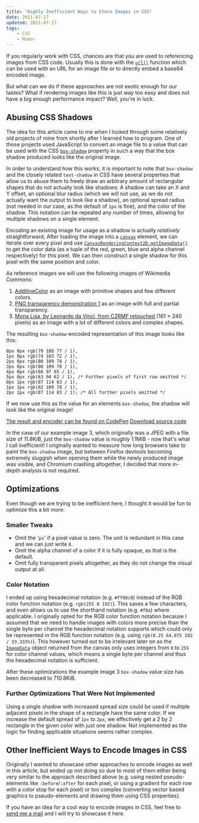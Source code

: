 ```yaml
---
title: "Highly Inefficient Ways to Store Images in CSS"
date: 2021-07-17
updated: 2021-07-17
tags:
    - CSS
    - Humor
---
```


If you regularly work with CSS, chances are that you are used to referencing images from CSS code. Usually this is done with the [`url()`](<https://developer.mozilla.org/en-US/docs/Web/CSS/url()>) function which can be used with an URL for an image file or to directly embed a base64 encoded image.

But what can we do if these approaches are not exotic enough for our tastes? What if rendering images like this is just way too easy and does not have a big enough performance impact? Well, you're in luck.

<!-- more -->

## Abusing CSS Shadows

The idea for this article came to me when I looked through some relatively old projects of mine from shortly after I learned how to program. One of those projects used JavaScript to convert an image file to a value that can be used with the CSS [`box-shadow`](https://developer.mozilla.org/en-US/docs/Web/CSS/box-shadow) property in such a way that the box shadow produced looks like the original image.

In order to understand how this works, it is important to note that `box-shadow` and the closely related `text-shadow` in CSS have several properties that allow us to abuse them to freely draw an arbitrary amount of rectangular shapes that do not actually look like shadows: A shadow can take an X and Y offset, an optional blur radius (which we will not use, as we do not actually want the output to look like a shadow), an optional spread radius (not needed in our case, as the default of `1px` is fine), and the color of the shadow. This notation can be repeated any number of times, allowing for multiple shadows on a single element.

Encoding an existing image for usage as a shadow is actually _relatively_ straightforward; After loading the image into a [`canvas`](https://developer.mozilla.org/en-US/docs/Web/HTML/Element/canvas) element, we can iterate over every pixel and use [`CanvasRenderingContext2D.getImageData()`](https://developer.mozilla.org/en-US/docs/Web/API/CanvasRenderingContext2D/getImageData) to get the color data (as a tuple of the red, green, blue and alpha channel respectively) for this pixel. We can then construct a single shadow for this pixel with the same position and color.

As reference images we will use the following images of Wikimedia Commons:

1.   [AdditiveColor](https://commons.wikimedia.org/wiki/File:AdditiveColor.svg) as an image with primitive shapes and few different colors.
2.   [PNG transparency demonstration 1](https://commons.wikimedia.org/wiki/File:PNG_transparency_demonstration_1.png) as an image with full and partial transparency.
3.   [Mona Lisa, by Leonardo da Vinci, from C2RMF retouched](https://commons.wikimedia.org/wiki/File:Mona_Lisa,_by_Leonardo_da_Vinci,_from_C2RMF_retouched.jpg) (161 × 240 pixels) as an image with a lot of different colors and complex shapes.

The resulting `box-shadow`-encoded representation of this image looks like this:

```
0px 0px rgb(79 108 77 / 1),
1px 0px rgb(74 103 72 / 1),
2px 0px rgb(80 109 78 / 1),
3px 0px rgb(80 109 78 / 1),
4px 0px rgb(66 97 65 / 1),
5px 0px rgb(63 94 62 / 1), /* Further pixels of first row omitted */
0px 1px rgb(87 114 83 / 1),
1px 1px rgb(82 109 78 / 1),
2px 1px rgb(87 114 83 / 1); /* All further pixels omitted */
```

If we now use this as the value for an elements `box-shadow`, the shadow will look like the original image!

[The result and encoder can be found on CodePen](https://codepen.io/FelixRilling/full/xxdrwRe)
[Download source code](TODO)

In the case of our example image 3, which originally was a JPEG with a file size of 11.8KiB, just the `box-shadow` value is roughly 1.1MiB - now that's what I call inefficient! I originally wanted to measure how long browsers take to paint the `box-shadow` image, but between Firefox devtools becoming extremely sluggish when opening them while the newly produced image was visible, and Chromium crashing altogether, I decided that more in-depth analysis is not required.

## Optimizations

Even though we are trying to be inefficient here, I thought it would be fun to optimize this a bit more:

### Smaller Tweaks

-   Omit the '`px`' if a pixel value is zero. The unit is redundant in this case and we can just write `0`.
-   Omit the alpha channel of a color if it is fully opaque, as that is the default.
-   Omit fully transparent pixels altogether, as they do not change the visual output at all.

### Color Notation

I ended up using hexadecimal notation (e.g. `#ff00c0`) instead of the RGB color function notation (e.g. `rgb(255 0 192)`). This saves a few characters, and even allows us to use the shorthand notation (e.g. `#f0a`) where applicable.
I originally opted for the RGB color function notation because I assumed that we need to handle images with colors more precise than the single byte per channel the hexadecimal notation supports which could only be represented in the RGB function notation (e.g. using `rgb(0.25 64.075 192 / 33.333%)`). This however turned out to be irrelevant later on as the [`ImageData`](https://developer.mozilla.org/en-US/docs/Web/API/ImageData) object returned from the canvas only uses integers from `0` to `255` for color channel values, which means a single byte per channel and thus the hexadecimal notation is sufficient.

After these optimizations the example image 3 `box-shadow` value size has been decreased to 710.8KiB.

### Further Optimizations That Were Not Implemented

Using a single shadow with increased spread size could be used if multiple adjacent pixels in the shape of a rectangle have the same color. If we increase the default spread of `1px` to `2px`, we effectively get a 2 by 2 rectangle in the given color with just one shadow. Not implemented as the logic for finding applicable situations seems rather complex.

## Other Inefficient Ways to Encode Images in CSS

Originally I wanted to showcase other approaches to encode images as well in this article, but ended up not doing so due to most of them either being very similar to the approach described above (e.g. using nested pseudo-elements like `:before`/`:after` for each pixel, or using a gradient for each row with a color stop for each pixel) or too complex (converting vector based graphics to pseudo-elements and drawing them using CSS properties).

If you have an idea for a cool way to encode images in CSS, feel free to [send me a mail](/contact) and I will try to showcase it here.

